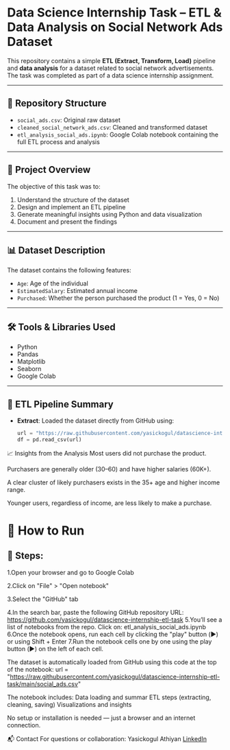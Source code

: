 # Data Science Internship Task – ETL & Data Analysis on Social Network Ads Dataset

This repository contains a simple **ETL (Extract, Transform, Load)** pipeline and **data analysis** for a dataset related to social network advertisements. The task was completed as part of a data science internship assignment.

---

## 📁 Repository Structure

- `social_ads.csv`: Original raw dataset
- `cleaned_social_network_ads.csv`: Cleaned and transformed dataset
- `etl_analysis_social_ads.ipynb`: Google Colab notebook containing the full ETL process and analysis

---

## 📌 Project Overview

The objective of this task was to:

1. Understand the structure of the dataset
2. Design and implement an ETL pipeline
3. Generate meaningful insights using Python and data visualization
4. Document and present the findings

---

## 📊 Dataset Description

The dataset contains the following features:

- `Age`: Age of the individual
- `EstimatedSalary`: Estimated annual income
- `Purchased`: Whether the person purchased the product (1 = Yes, 0 = No)

---

## 🛠️ Tools & Libraries Used

- Python
- Pandas
- Matplotlib
- Seaborn
- Google Colab

---

## 🔄 ETL Pipeline Summary

- **Extract**: Loaded the dataset directly from GitHub using:
  ```python
  url = "https://raw.githubusercontent.com/yasickogul/datascience-internship-etl-task/main/social_ads.csv"
  df = pd.read_csv(url)

📈 Insights from the Analysis
Most users did not purchase the product.

Purchasers are generally older (30–60) and have higher salaries (60K+).

A clear cluster of likely purchasers exists in the 35+ age and higher income range.

Younger users, regardless of income, are less likely to make a purchase.

# 🚀 How to Run
## 🧾 Steps:
1.Open your browser and go to Google Colab

2.Click on "File" > "Open notebook"

3.Select the "GitHub" tab

4.In the search bar, paste the following GitHub repository URL: https://github.com/yasickogul/datascience-internship-etl-task
5.You’ll see a list of notebooks from the repo. Click on: etl_analysis_social_ads.ipynb
6.Once the notebook opens, run each cell by clicking the "play" button (▶️) or using Shift + Enter
7.Run the notebook cells one by one using the play button (▶️) on the left of each cell.

The dataset is automatically loaded from GitHub using this code at the top of the notebook:
url = "https://raw.githubusercontent.com/yasickogul/datascience-internship-etl-task/main/social_ads.csv"


The notebook includes:
Data loading and summar
ETL steps (extracting, cleaning, saving)
Visualizations and insights

No setup or installation is needed — just a browser and an internet connection.


📬 Contact
For questions or collaboration:
Yasickogul Athiyan
[LinkedIn](http://www.linkedin.com/in/yasickogul-athiyan-617a2024a)


